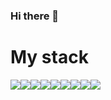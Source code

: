 ### Hi there 👋
<h1>My stack</h1>
<img src="https://img.shields.io/badge/HTML5-black ?style=for-the-badge&logo=HTML5&logoColor=ЦВЕТ ЛОГОТИПА"/><img src="https://img.shields.io/badge/CSS3-black ?style=for-the-badge&logo=CSS3&logoColor=ЦВЕТ ЛОГОТИПА"/><img src="https://img.shields.io/badge/Sass-black ?style=for-the-badge&logo=Sass&logoColor=ЦВЕТ ЛОГОТИПА"/><img src="https://img.shields.io/badge/Less-black ?style=for-the-badge&logo=Less&logoColor=ЦВЕТ ЛОГОТИПА"/><img src="https://img.shields.io/badge/Bootstrap-black ?style=for-the-badge&logo=Bootstrap&logoColor=ЦВЕТ ЛОГОТИПА"/><img src="https://img.shields.io/badge/JavaScript-black ?style=for-the-badge&logo=JavaScript&logoColor=ЦВЕТ ЛОГОТИПА"/><img src="https://img.shields.io/badge/React-black ?style=for-the-badge&logo=React&logoColor=ЦВЕТ ЛОГОТИПА"/><img src="https://img.shields.io/badge/Redux-black ?style=for-the-badge&logo=Redux&logoColor=ЦВЕТ ЛОГОТИПА"/><img src="https://img.shields.io/badge/TypeScript-black ?style=for-the-badge&logo=TypeScript&logoColor=ЦВЕТ ЛОГОТИПА"/>




